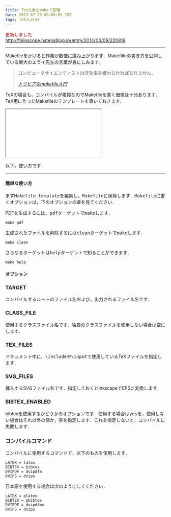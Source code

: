 ```yaml
---
title: TeX文章をmakeで管理
date: 2013-07-29 00:00:09 JST
tags: TeX/LaTeX
---
```


<span style="color: #cc0000">更新しました</span>  
[http://folioscope\.hatenablog\.jp/entry/2014/03/09/220819](http://folioscope.hatenablog.jp/entry/2014/03/09/220819)



* * *

Makefileをかけると作業が数倍に跳ね上がります．Makefilleの書き方を公開している東大のエライ先生の言葉が身にしみます，

> コンピュータサイエンティストは非効率を嫌わなければなりません．
> 
> <cite>[トリビアなmakefile入門](http://www.jsk.t.u-tokyo.ac.jp/~k-okada/makefile/)</cite>

TeXの場合も，コンパイルが複雑なのでMakefileを書く価値は十分あります．TeX用に作ったMakefileのテンプレートを置いておきます．  

<iframe src="/github#ueokande/tex-makefile" title="ueokande/tex-makefile"
        class='external-service-frame' scrolling="no"
></iframe>

以下，使い方です．

* * *

#### 簡単な使い方

まず<span style="font-family:monospace">Makefile.template</span>を編集し，<span style="font-family:monospace">Makefile</span>に保存します．<span style="font-family:monospace">Makefile</span>に書くオプションは，下のオプションの章を見てください．

PDFを生成するには，<span style="font-family:monospace">pdf</span>ターゲットで<span style="font-family:monospace">make</span>します．

```
make pdf
```

生成されたファイルを削除するには<span style="font-family:monospace">clean</span>ターゲットで<span style="font-family:monospace">make</span>します．

```
make clean
```

さらなるターゲットは<span style="font-family:monospace">help</span>ターゲットで知ることができます．

```
make help
```

#### オプション

### TARGET

コンパイルするルートのファイル名および，出力されるファイル名です．

### CLASS\_FILE

使用するクラスファイル名です．独自のクラスファイルを使用しない場合は空にします．

### TEX\_FILES

ドキュメント中に，<span style="font-family:monospace">\include</span>や<span style="font-family:monospace">\input</span>で使用しているTeXファイルを指定します．

### SVG\_FILES

挿入するSVGファイル名です．指定しておくとinkscapeでEPSに変換します．

### BIBTEX\_ENABLED

bibtexを使用するかどうかのオプションです．使用する場合は<span style="font-family:monospace">yes</span>を，使用しない場合はそれ以外の値か，空を指定します．これを指定しないと，コンパイルに失敗します．

### コンパイルコマンド

コンパイルに使用するコマンドで，以下のものを使用します．

```make
LATEX = latex
BIBTEX = bibtex
DVIPDF = dvipdfm
DVIPS = dvips
```

日本語を使用する場合は次のようにしてください．

```make
LATEX = platex
BIBTEX = pbibtex
DVIPDF = dvipdfmx
DVIPS = dvips
```

